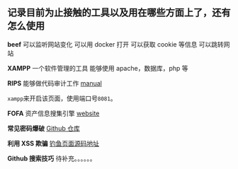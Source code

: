 <!--
 * @Author: kok-s0s
 * @Date: 2021-05-10 00:02:23
 * @LastEditTime: 2021-05-22 22:12:15
 * @Description: 武器库
-->

## 记录目前为止接触的工具以及用在哪些方面上了，还有怎么使用

**beef**
可以监听网站变化
可以用 docker 打开
可以获取 cookie 等信息
可以跳转网站

**XAMPP**
一个软件管理的工具
能够使用 apache，数据库，php 等

**RIPS**
能够做代码审计工作
[manual](https://plutoacharon.github.io/2019/10/10/PHP%E4%BB%A3%E7%A0%81%E5%AE%A1%E8%AE%A1%E5%B7%A5%E5%85%B7Rips%E7%9A%84%E4%BD%BF%E7%94%A8/)

`xampp`来开启该页面，使用端口号`8081`。

**FOFA**
资产信息搜集引擎
[website](https://fofa.so/)

**常见密码爆破**
[Github 仓库](https://github.com/TheKingOfDuck/fuzzDicts)

**利用 XSS 欺骗**
[钓鱼页面源码地址](https://github.com/r00tSe7en/Fake-flash.cn)

**Github 搜索技巧**
待补充。。。。。。
